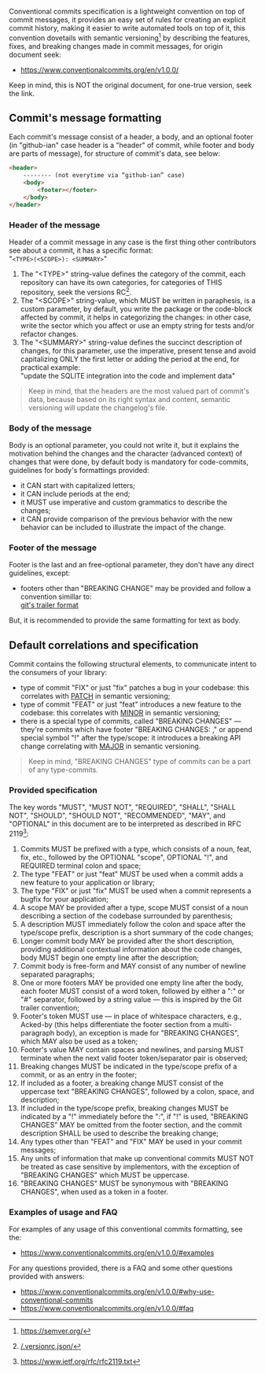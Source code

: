 Conventional commits specification is a lightweight convention on top of commit
messages, it provides an easy set of rules for creating an explicit commit history,
making it easier to write automated tools on top of it, this convention dovetails
with semantic versioning[^1] by describing the features, fixes, and breaking changes
made in commit messages, for origin document seek:

-   <https://www.conventionalcommits.org/en/v1.0.0/>

Keep in mind, this is NOT the original document, for one-true version, seek the link.

## Commit's message formatting

Each commit's message consist of a header, a body, and an optional footer (in "github-ian"
case header is a "header" of commit, while footer and body are parts of message),
for structure of commit's data, see below:

```html
<header>
    -------- (not everytime via “github-ian” case)
    <body>
        <footer></footer>
    </body>
</header>
```

### Header of the message

Header of a commit message in any case is the first thing other contributors see
about a commit, it has a specific format:\
"`<TYPE>(<SCOPE>): <SUMMARY>`"

1. The "\<TYPE>" string-value defines the category of the commit, each repository
   can have its own categories, for categories of THIS repository, seek the versions
   RC[^2].
2. The "\<SCOPE>" string-value, which MUST be written in paraphesis, is a custom
   parameter, by default, you write the package or the code-block affected by commit,
   it helps in categorizing the changes: in other case, write the sector which you
   affect or use an empty string for tests and/or refactor changes.
3. The "\<SUMMARY>" string-value defines the succinct description of changes, for
   this parameter, use the imperative, present tense and avoid capitalizing ONLY the
   first letter or adding the period at the end, for practical example:\
   "update the SQLITE integration into the code and implement data"

> Keep in mind, that the headers are the most valued part of commit's data, because
> based on its right syntax and content, semantic versioning will update the changelog's
> file.

### Body of the message

Body is an optional parameter, you could not write it, but it explains the motivation
behind the changes and the character (advanced context) of changes that were done,
by default body is mandatory for code-commits, guidelines for body's formattings
provided:

-   it CAN start with capitalized letters;
-   it CAN include periods at the end;
-   it MUST use imperative and custom grammatics to describe the changes;
-   it CAN provide comparison of the previous behavior with the new behavior can be
    included to illustrate the impact of the change.

### Footer of the message

Footer is the last and an free-optional parameter, they don't have any direct guidelines,
except:

-   footers other than "BREAKING CHANGE" may be provided and follow a convention simillar
    to:\
    [git's trailer format](https://git-scm.com/docs/git-interpret-trailers)

But, it is recommended to provide the same formatting for text as body.

## Default correlations and specification

Commit contains the following structural elements, to communicate intent to the
consumers of your library:

-   type of commit "FIX" or just "fix" patches a bug in your codebase: this correlates
    with [PATCH][SEMVER] in semantic versioning;
-   type of commit "FEAT" or just "feat" introduces a new feature to the codebase:
    this correlates with [MINOR][SEMVER] in semantic versioning;
-   there is a special type of commits, called "BREAKING CHANGES" — they're commits
    which have footer "BREAKING CHANGES: ," or append special symbol "!" after the
    type/scope: it introduces a breaking API change correlating with [MAJOR][SEMVER]
    in semantic versioning.

> Keep in mind, "BREAKING CHANGES" type of commits can be a part of any type-commits.

### Provided specification

The key words "MUST", "MUST NOT", "REQUIRED", "SHALL", "SHALL NOT", "SHOULD", "SHOULD
NOT", "RECOMMENDED", "MAY", and "OPTIONAL" in this document are to be interpreted
as described in RFC 2119[^3]:

1. Commits MUST be prefixed with a type, which consists of a noun, feat, fix, etc.,
   followed by the OPTIONAL "scope", OPTIONAL "!", and REQUIRED terminal colon and
   space;
2. The type "FEAT" or just "feat" MUST be used when a commit adds a new feature to
   your application or library;
3. The type "FIX" or just "fix" MUST be used when a commit represents a bugfix for
   your application;
4. A scope MAY be provided after a type, scope MUST consist of a noun describing
   a section of the codebase surrounded by parenthesis;
5. A description MUST immediately follow the colon and space after the type/scope
   prefix, description is a short summary of the code changes;
6. Longer commit body MAY be provided after the short description, providing additional
   contextual information about the code changes, body MUST begin one empty line after
   the description;
7. Commit body is free-form and MAY consist of any number of newline separated paragraphs;
8. One or more footers MAY be provided one empty line after the body, each footer
   MUST consist of a word token, followed by either a ":" or "#" separator, followed
   by a string value — this is inspired by the Git trailer convention;
9. Footer's token MUST use — in place of whitespace characters, e.g., Acked-by (this
   helps differentiate the footer section from a multi-paragraph body), an exception
   is made for "BREAKING CHANGES", which MAY also be used as a token;
10. Footer's value MAY contain spaces and newlines, and parsing MUST terminate when
    the next valid footer token/separator pair is observed;
11. Breaking changes MUST be indicated in the type/scope prefix of a commit, or
    as an entry in the footer;
12. If included as a footer, a breaking change MUST consist of the uppercase text
    "BREAKING CHANGES", followed by a colon, space, and description;
13. If included in the type/scope prefix, breaking changes MUST be indicated by a
    "!" immediately before the ":", if "!" is used, "BREAKING CHANGES" MAY be omitted
    from the footer section, and the commit description SHALL be used to describe
    the breaking change;
14. Any types other than "FEAT" and "FIX" MAY be used in your commit messages;
15. Any units of information that make up conventional commits MUST NOT be treated
    as case sensitive by implementors, with the exception of "BREAKING CHANGES" which
    MUST be uppercase.
16. "BREAKING CHANGES" MUST be synonymous with "BREAKING CHANGES", when used as a
    token in a footer.

### Examples of usage and FAQ

For examples of any usage of this conventional commits formatting, see the:

-   <https://www.conventionalcommits.org/en/v1.0.0/#examples>

For any questions provided, there is a FAQ and some other questions provided with
answers:

-   <https://www.conventionalcommits.org/en/v1.0.0/#why-use-conventional-commits>
-   <https://www.conventionalcommits.org/en/v1.0.0/#faq>

[^1]: <https://semver.org/>

[^2]: [/.versionrc.json/](./../../.versionrc.json)

[^3]: <https://www.ietf.org/rfc/rfc2119.txt>

[SEMVER]: https://semver.org/#summary
